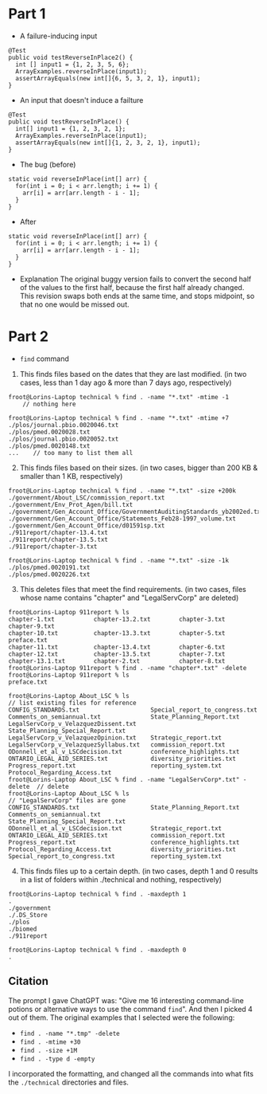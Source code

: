 # Part 1

* A failure-inducing input
```
@Test
public void testReverseInPlace2() {
  int [] input1 = {1, 2, 3, 5, 6};
  ArrayExamples.reverseInPlace(input1);
  assertArrayEquals(new int[]{6, 5, 3, 2, 1}, input1);
}
```
* An input that doesn't induce a failture
```
@Test 
public void testReverseInPlace() {
  int[] input1 = {1, 2, 3, 2, 1};
  ArrayExamples.reverseInPlace(input1);
  assertArrayEquals(new int[]{1, 2, 3, 2, 1}, input1);
}
```
* The bug (before)
```
static void reverseInPlace(int[] arr) {
  for(int i = 0; i < arr.length; i += 1) {
    arr[i] = arr[arr.length - i - 1];
  }
}
```
* After
```
static void reverseInPlace(int[] arr) {
  for(int i = 0; i < arr.length; i += 1) {
    arr[i] = arr[arr.length - i - 1];
  }
}
```
* Explanation
The original buggy version fails to convert the second half of the values to the first half, because the first half already changed. This revision swaps both ends at the same time, and stops midpoint, so that no one would be missed out.

# Part 2

* `find` command
1. This finds files based on the dates that they are last modified. (in two cases, less than 1 day ago & more than 7 days ago, respectively)
```
froot@Lorins-Laptop technical % find . -name "*.txt" -mtime -1
    // nothing here
```
```
froot@Lorins-Laptop technical % find . -name "*.txt" -mtime +7
./plos/journal.pbio.0020046.txt
./plos/pmed.0020028.txt
./plos/journal.pbio.0020052.txt
./plos/pmed.0020148.txt
...    // too many to list them all
```
2. This finds files based on their sizes. (in two cases, bigger than 200 KB & smaller than 1 KB, respectively)
```
froot@Lorins-Laptop technical % find . -name "*.txt" -size +200k
./government/About_LSC/commission_report.txt
./government/Env_Prot_Agen/bill.txt
./government/Gen_Account_Office/GovernmentAuditingStandards_yb2002ed.txt
./government/Gen_Account_Office/Statements_Feb28-1997_volume.txt
./government/Gen_Account_Office/d01591sp.txt
./911report/chapter-13.4.txt
./911report/chapter-13.5.txt
./911report/chapter-3.txt
```
```
froot@Lorins-Laptop technical % find . -name "*.txt" -size -1k
./plos/pmed.0020191.txt
./plos/pmed.0020226.txt
```
3. This deletes files that meet the find requirements. (in two cases, files whose name contains "chapter" and "LegalServCorp" are deleted)
```
froot@Lorins-Laptop 911report % ls
chapter-1.txt           chapter-13.2.txt        chapter-3.txt           chapter-9.txt
chapter-10.txt          chapter-13.3.txt        chapter-5.txt           preface.txt
chapter-11.txt          chapter-13.4.txt        chapter-6.txt
chapter-12.txt          chapter-13.5.txt        chapter-7.txt
chapter-13.1.txt        chapter-2.txt           chapter-8.txt
froot@Lorins-Laptop 911report % find . -name "chapter*.txt" -delete
froot@Lorins-Laptop 911report % ls
preface.txt
```
```
froot@Lorins-Laptop About_LSC % ls                                         // list existing files for reference
CONFIG_STANDARDS.txt                    Special_report_to_congress.txt
Comments_on_semiannual.txt              State_Planning_Report.txt
LegalServCorp_v_VelazquezDissent.txt    State_Planning_Special_Report.txt
LegalServCorp_v_VelazquezOpinion.txt    Strategic_report.txt
LegalServCorp_v_VelazquezSyllabus.txt   commission_report.txt
ODonnell_et_al_v_LSCdecision.txt        conference_highlights.txt
ONTARIO_LEGAL_AID_SERIES.txt            diversity_priorities.txt
Progress_report.txt                     reporting_system.txt
Protocol_Regarding_Access.txt
froot@Lorins-Laptop About_LSC % find . -name "LegalServCorp*.txt" -delete  // delete
froot@Lorins-Laptop About_LSC % ls                                         // "LegalServCorp" files are gone
CONFIG_STANDARDS.txt                    State_Planning_Report.txt
Comments_on_semiannual.txt              State_Planning_Special_Report.txt
ODonnell_et_al_v_LSCdecision.txt        Strategic_report.txt
ONTARIO_LEGAL_AID_SERIES.txt            commission_report.txt
Progress_report.txt                     conference_highlights.txt
Protocol_Regarding_Access.txt           diversity_priorities.txt
Special_report_to_congress.txt          reporting_system.txt
```
4. This finds files up to a certain depth. (in two cases, depth 1 and 0 results in a list of folders within ./technical and nothing, respectively)
```
froot@Lorins-Laptop technical % find . -maxdepth 1        
.
./government
./.DS_Store
./plos
./biomed
./911report
```
```
froot@Lorins-Laptop technical % find . -maxdepth 0                                        
.
```

## Citation
The prompt I gave ChatGPT was: "Give me 16 interesting command-line potions or alternative ways to use the command `find`". And then I picked 4 out of them.
The original examples that I selected were the following:
* `find . -name "*.tmp" -delete`
* `find . -mtime +30`
* `find . -size +1M`
* `find . -type d -empty`

I incorporated the formatting, and changed all the commands into what fits the `./technical` directories and files.
